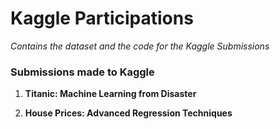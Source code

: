 # Kaggle Participations

*Contains the dataset and the code for the Kaggle Submissions*

### Submissions made to Kaggle

1. **Titanic: Machine Learning from Disaster**

2. **House Prices: Advanced Regression Techniques**